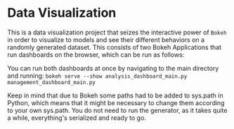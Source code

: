 # Data Visualization

This is a data visualization project that seizes the interactive power of `Bokeh` in order to visualize to models and see their different behaviors on a randomly generated dataset. This consists of two Bokeh Applications that run dashboards on the browser, which can be run as follows:

You can run both dashboards at once by navigating to the main directory and running: 
`bokeh serve --show analysis_dashboard_main.py management_dashboard_main.py`

Keep in mind that due to Bokeh some paths had to be added to sys.path in Python, which means that it might be necessary to change them according to your own sys.path. You do not need to run the generator, as it takes quite a while, everything's serialized and ready to go.
